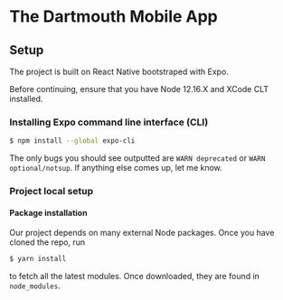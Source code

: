 # The Dartmouth Mobile App

## Setup

The project is built on React Native bootstraped with Expo.

Before continuing, ensure that you have Node 12.16.X and XCode CLT installed.

### Installing Expo command line interface (CLI)

```bash
$ npm install --global expo-cli
```

The only bugs you should see outputted are `WARN deprecated` or `WARN optional/notsup`. If anything else comes up, let me know.

### Project local setup

#### Package installation

Our project depends on many external Node packages. Once you have cloned the repo, run

```bash
$ yarn install
```
to fetch all the latest modules. Once downloaded, they are found in `node_modules`.
